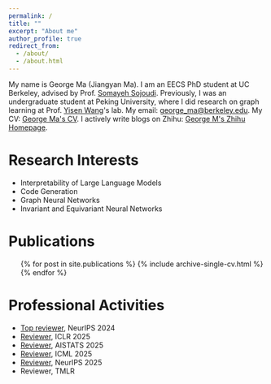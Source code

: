```yaml
---
permalink: /
title: ""
excerpt: "About me"
author_profile: true
redirect_from: 
  - /about/
  - /about.html
---
```


My name is George Ma (Jiangyan Ma). I am an EECS PhD student at UC Berkeley, advised by Prof. [Somayeh Sojoudi](https://people.eecs.berkeley.edu/~sojoudi/). Previously, I was an undergraduate student at Peking University, where I did research on graph learning at Prof. [Yisen Wang](https://yisenwang.github.io/)'s lab. My email: [george_ma@berkeley.edu](mailto:george_ma@berkeley.edu). My CV: [George Ma's CV](https://georgemlp.github.io/cv). I actively write blogs on Zhihu: [George M's Zhihu Homepage](https://www.zhihu.com/people/george-m-55/posts).

Research Interests
======

- Interpretability of Large Language Models
- Code Generation
- Graph Neural Networks
- Invariant and Equivariant Neural Networks

Publications
======
  <ul>{% for post in site.publications %}
    {% include archive-single-cv.html %}
  {% endfor %}</ul>

Professional Activities
======
- [Top reviewer](https://neurips.cc/Conferences/2024/ProgramCommittee), NeurIPS 2024
- [Reviewer](https://iclr.cc/Conferences/2025/Reviewers), ICLR 2025
- [Reviewer](https://virtual.aistats.org/Conferences/2025/Reviewers), AISTATS 2025
- [Reviewer](https://icml.cc/Conferences/2025/ProgramCommittee#top-reviewer), ICML 2025
- [Reviewer](https://neurips.cc/Conferences/2025/ProgramCommittee), NeurIPS 2025
- Reviewer, TMLR
